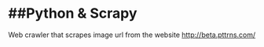 ##Python & Scrapy
========

Web crawler that scrapes image url from the website http://beta.pttrns.com/